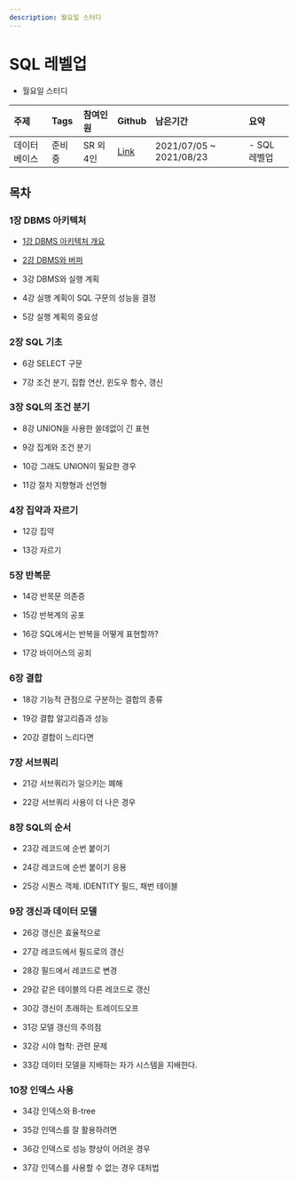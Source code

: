 ```yaml
---
description: 월요일 스터디
---
```


# SQL 레벨업

- 월요일 스터디

| 주제 | Tags | 참여인원 | Github | 남은기간 | 요약 |
| :--- | :--- | :--- | :--- | :--- | :--- |
| 데이터베이스 | 준비중 | SR 외 4인 | [Link]() | 2021/07/05 ~ 2021/08/23 | - SQL 레벨업 |

## 목차

### 1장 DBMS 아키텍처

- [1강 DBMS 아키텍처 개요](_1.md)

- [2강 DBMS와 버퍼](_2.md)

- 3강 DBMS와 실행 계획

- 4강 실행 계획이 SQL 구문의 성능을 결정

- 5강 실행 계획의 중요성


### 2장 SQL 기초

- 6강 SELECT 구문

- 7강 조건 분기, 집합 연산, 윈도우 함수, 갱신

### 3장 SQL의 조건 분기

- 8강 UNION을 사용한 쓸데없이 긴 표현

- 9강 집계와 조건 분기

- 10강 그래도 UNION이 필요한 경우

- 11강 절차 지향형과 선언형

### 4장 집약과 자르기

- 12강 집약

- 13강 자르기

### 5장 반복문

- 14강 반목문 의존증

- 15강 반복계의 공포

- 16강 SQL에서는 반복을 어떻게 표현할까?

- 17강 바이어스의 공죄

### 6장 결합

- 18강 기능적 관점으로 구분하는 결합의 종류

- 19강 결합 알고리즘과 성능

- 20강 결합이 느리다면

### 7장 서브쿼리

- 21강 서브쿼리가 일으키는 폐해

- 22강 서브쿼리 사용이 더 나은 경우

### 8장 SQL의 순서

- 23강 레코드에 순번 붙이기

- 24강 레코드에 순번 붙이기 응용

- 25강 시퀀스 객체. IDENTITY 필드, 채번 테이블

### 9장 갱신과 데이터 모델

- 26강 갱신은 효율적으로

- 27강 레코드에서 필드로의 갱신

- 28강 필드에서 레코드로 변경

- 29강 같은 테이블의 다른 레코드로 갱신

- 30강 갱신이 초래하는 트레이드오프

- 31강 모델 갱신의 주의점

- 32강 시야 협착: 관련 문제

- 33강 데이터 모델을 지배하는 자가 시스템을 지배한다.

### 10장 인덱스 사용

- 34강 인덱스와 B-tree

- 35강 인덱스를 잘 활용하려면

- 36강 인덱스로 성능 향상이 어려운 경우

- 37강 인덱스를 사용할 수 없는 경우 대처법
